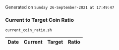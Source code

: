 Generated on `Sunday 26-September-2021 at 17:49:47`

### Current to Target Coin Ratio
`current_coin_ratio.sh`

Date|Current|Target|Ratio
---|---|---|---
